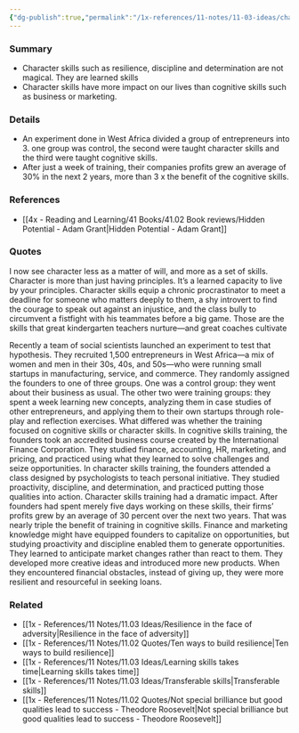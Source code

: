 ```yaml
---
{"dg-publish":true,"permalink":"/1x-references/11-notes/11-03-ideas/character-skills-can-be-learned-and-they-are-more-important-than-cognitive-skills/","title":"Character skills can be learned, and they are more important than cognitive skills","created":"2024-05-13T21:19:43.180+03:00","updated":"2024-05-13T21:28:41.467+03:00"}
---
```



### Summary
- Character skills such  as resilience, discipline and determination are not magical. They are learned skills
- Character skills have more impact on our lives than cognitive skills such as business or marketing.

### Details
- An experiment done in West Africa divided a group of entrepreneurs into 3. one group was control, the second were taught character skills and the third were taught cognitive skills.
- After just a week of training, their companies profits grew an average of 30% in the next 2 years, more than 3 x the benefit of the cognitive skills.

### References
- [[4x - Reading and Learning/41 Books/41.02 Book reviews/Hidden Potential - Adam Grant\|Hidden Potential - Adam Grant]]

### Quotes
I now see character less as a matter of will, and more as a set of skills. Character is more than just having principles. It’s a learned capacity to live by your principles. Character skills equip a chronic procrastinator to meet a deadline for someone who matters deeply to them, a shy introvert to find the courage to speak out against an injustice, and the class bully to circumvent a fistfight with his teammates before a big game. Those are the skills that great kindergarten teachers nurture—and great coaches cultivate

Recently a team of social scientists launched an experiment to test that hypothesis. They recruited 1,500 entrepreneurs in West Africa—a mix of women and men in their 30s, 40s, and 50s—who were running small startups in manufacturing, service, and commerce. They randomly assigned the founders to one of three groups. One was a control group: they went about their business as usual. The other two were training groups: they spent a week learning new concepts, analyzing them in case studies of other entrepreneurs, and applying them to their own startups through role-play and reflection exercises. What differed was whether the training focused on cognitive skills or character skills. In cognitive skills training, the founders took an accredited business course created by the International Finance Corporation. They studied finance, accounting, HR, marketing, and pricing, and practiced using what they learned to solve challenges and seize opportunities. In character skills training, the founders attended a class designed by psychologists to teach personal initiative. They studied proactivity, discipline, and determination, and practiced putting those qualities into action. Character skills training had a dramatic impact. After founders had
spent merely five days working on these skills, their firms’ profits grew by an average of 30 percent over the next two years. That was nearly triple the benefit of training in cognitive skills. Finance and marketing knowledge might have equipped founders to capitalize on opportunities, but studying proactivity and discipline enabled them to generate opportunities. They learned to anticipate market changes rather than react to them. They developed more creative ideas and introduced more new products. When they encountered financial obstacles, instead of giving up, they were more resilient and resourceful in seeking loans.


### Related
- [[1x - References/11 Notes/11.03 Ideas/Resilience in the face of adversity\|Resilience in the face of adversity]]
- [[1x - References/11 Notes/11.02 Quotes/Ten ways to build resilience\|Ten ways to build resilience]]
- [[1x - References/11 Notes/11.03 Ideas/Learning skills takes time\|Learning skills takes time]]
- [[1x - References/11 Notes/11.03 Ideas/Transferable skills\|Transferable skills]]
- [[1x - References/11 Notes/11.02 Quotes/Not special brilliance but good qualities lead to success - Theodore Roosevelt\|Not special brilliance but good qualities lead to success - Theodore Roosevelt]]